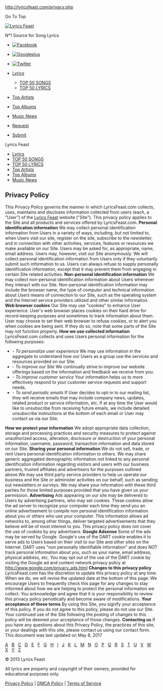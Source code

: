 http://lyricsfeast.com/privacy.php

Go To Top

[<img src="/images/lyricsfeast.png" alt="Lyrics Feast" id="sitelogo" />](/ "Lyrics Feast")

<span class="top-header-tagline">N°1 Source for Song Lyrics</span>
-   [![Facebook](/images/icons/social/black/facebook.png "Facebook")](https://www.facebook.com/lyricsfeast)
-   [![Googleplus](/images/icons/social/black/google_plus.png "Googleplus")](https://plus.google.com/113343261717335355051)
-   [![Twitter](/images/icons/social/black/twitter_alt.png "Twitter")](https://twitter.com/LyricsFeast)

-   [Lyrics](/)<span class="naviline"> </span>
    -   [TOP 50 SONGS](/top50_songs.html)
    -   [TOP 50 LYRICS](/top50_lyrics.html)
-   [Top Artists](/artists/top.html)<span class="naviline"> </span>
-   [Top Albums](/albums/top.html)<span class="naviline"> </span>
-   [Music News](/news.php)<span class="naviline"> </span>
-   [Request](#)<span class="naviline"> </span>
-   [Submit](#)<span class="naviline"> </span>

Lyrics Feast

-   [Lyrics](/)
-   [TOP 50 SONGS](/top50_songs.html)
-   [TOP 50 LYRICS](/top50_lyrics.html)
-   [Top Artists](/artists/top.html)
-   [Top Albums](/albums/top.html)
-   [Music News](/news.php)

<span>Privacy Policy</span>
---------------------------

This Privacy Policy governs the manner in which LyricsFeast.com collects, uses, maintains and discloses information collected from users (each, a "User") of the [Lyrics Feast](http://LyricsFeast.com) website ("Site"). This privacy policy applies to the Site and all products and services offered by LyricsFeast.com.
**Personal identification information**
We may collect personal identification information from Users in a variety of ways, including, but not limited to, when Users visit our site, register on the site, subscribe to the newsletter, and in connection with other activities, services, features or resources we make available on our Site. Users may be asked for, as appropriate, name, email address. Users may, however, visit our Site anonymously. We will collect personal identification information from Users only if they voluntarily submit such information to us. Users can always refuse to supply personally identification information, except that it may prevent them from engaging in certain Site related activities.
**Non-personal identification information**
We may collect non-personal identification information about Users whenever they interact with our Site. Non-personal identification information may include the browser name, the type of computer and technical information about Users means of connection to our Site, such as the operating system and the Internet service providers utilized and other similar information.
**Web browser cookies**
Our Site may use "cookies" to enhance User experience. User's web browser places cookies on their hard drive for record-keeping purposes and sometimes to track information about them. User may choose to set their web browser to refuse cookies, or to alert you when cookies are being sent. If they do so, note that some parts of the Site may not function properly.
**How we use collected information**
LyricsFeast.com collects and uses Users personal information for the following purposes:

-   *- To personalize user experience*
    We may use information in the aggregate to understand how our Users as a group use the services and resources provided on our Site.
-   *- To improve our Site*
    We continually strive to improve our website offerings based on the information and feedback we receive from you.
-   *- To improve customer service*
    Your information helps us to more effectively respond to your customer service requests and support needs.
-   *- To send periodic emails*
    If User decides to opt-in to our mailing list, they will receive emails that may include company news, updates, related product or service information, etc. If at any time the User would like to unsubscribe from receiving future emails, we include detailed unsubscribe instructions at the bottom of each email or User may contact us via our Site.

**How we protect your information**
We adopt appropriate data collection, storage and processing practices and security measures to protect against unauthorized access, alteration, disclosure or destruction of your personal information, username, password, transaction information and data stored on our Site.
**Sharing your personal information**
We do not sell, trade, or rent Users personal identification information to others. We may share generic aggregated demographic information not linked to any personal identification information regarding visitors and users with our business partners, trusted affiliates and advertisers for the purposes outlined above.We may use third party service providers to help us operate our business and the Site or administer activities on our behalf, such as sending out newsletters or surveys. We may share your information with these third parties for those limited purposes provided that you have given us your permission.
**Advertising**
Ads appearing on our site may be delivered to Users by advertising partners, who may set cookies. These cookies allow the ad server to recognize your computer each time they send you an online advertisement to compile non personal identification information about you or others who use your computer. This information allows ad networks to, among other things, deliver targeted advertisements that they believe will be of most interest to you. This privacy policy does not cover the use of cookies by any advertisers.
**Google Adsense**
Some of the ads may be served by Google. Google's use of the DART cookie enables it to serve ads to Users based on their visit to our Site and other sites on the Internet. DART uses "non personally identifiable information" and does NOT track personal information about you, such as your name, email address, physical address, etc. You may opt out of the use of the DART cookie by visiting the Google ad and content network privacy policy at <http://www.google.com/privacy_ads.html>
**Changes to this privacy policy**
LyricsFeast.com has the discretion to update this privacy policy at any time. When we do, we will revise the updated date at the bottom of this page. We encourage Users to frequently check this page for any changes to stay informed about how we are helping to protect the personal information we collect. You acknowledge and agree that it is your responsibility to review this privacy policy periodically and become aware of modifications.
**Your acceptance of these terms**
By using this Site, you signify your acceptance of this policy. If you do not agree to this policy, please do not use our Site. Your continued use of the Site following the posting of changes to this policy will be deemed your acceptance of those changes.
**Contacting us**
If you have any questions about this Privacy Policy, the practices of this site, or your dealings with this site, please contact us using our contact form.
This document was last updated on May 8, 2017

[A](/artists/a-1.html)   [B](/artists/b-1.html)   [C](/artists/c-1.html)   [D](/artists/d-1.html)   [E](/artists/e-1.html)   [F](/artists/f-1.html)   [G](/artists/g-1.html)   [H](/artists/h-1.html)   [I](/artists/i-1.html)   [J](/artists/j-1.html)   [K](/artists/k-1.html)   [L](/artists/l-1.html)   [M](/artists/m-1.html)   [N](/artists/n-1.html)   [O](/artists/o-1.html)   [P](/artists/p-1.html)   [Q](/artists/q-1.html)   [R](/artists/r-1.html)   [S](/artists/s-1.html)   [T](/artists/t-1.html)   [U](/artists/u-1.html)   [V](/artists/v-1.html)   [W](/artists/w-1.html)   [X](/artists/x-1.html)   [Y](/artists/y-1.html)   [Z](/artists/z-1.html)  

© 2013 Lyrics Feast

All lyrics are property and copyright of their owners, provided for educational purposes only.

[Privacy Policy](//lyricsfeast.com/privacy.php) | [DMCA Policy](//lyricsfeast.com/dmca.php) | [Terms of Service](//lyricsfeast.com/terms.php)


